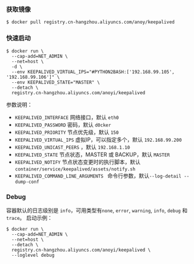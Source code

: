 ### 获取镜像
```
$ docker pull registry.cn-hangzhou.aliyuncs.com/anoy/keepalived
```

### 快速启动
```
$ docker run \
  --cap-add=NET_ADMIN \
  --net=host \
  -d \
  --env KEEPALIVED_VIRTUAL_IPS="#PYTHON2BASH:['192.168.99.105', '192.168.99.106']" \
  --env KEEPALIVED_STATE="MASTER" \
  --detach \
  registry.cn-hangzhou.aliyuncs.com/anoyi/keepalived
```

参数说明：
- `KEEPALIVED_INTERFACE` 网络接口，默认 `eth0`
- `KEEPALIVED_PASSWORD` 密码，默认 `d0cker`
- `KEEPALIVED_PRIORITY` 节点优先级，默认 `150`
- `KEEPALIVED_VIRTUAL_IPS` 虚拟IP，可以指定多个，默认 `192.168.99.200`
- `KEEPALIVED_UNICAST_PEERS` ，默认 `192.168.1.10`
- `KEEPALIVED_STATE` 节点状态，MASTER 或 BACKUP，默认 `MASTER`
- `KEEPALIVED_NOTIFY` 节点状态变更时的执行脚本，默认`container/service/keepalived/assets/notify.sh`
- `KEEPALIVED_COMMAND_LINE_ARGUMENTS ` 命令行参数，默认`--log-detail --dump-conf`

### Debug
容器默认的日志级别是 `info`，可用类型有`none`, `error`, `warning`, `info`, `debug` 和 `trace`。
启动示例：
```
$ docker run \
  --cap-add=NET_ADMIN \
  --net=host \
  --detach \
  registry.cn-hangzhou.aliyuncs.com/anoyi/keepalived \
  --loglevel debug
```
